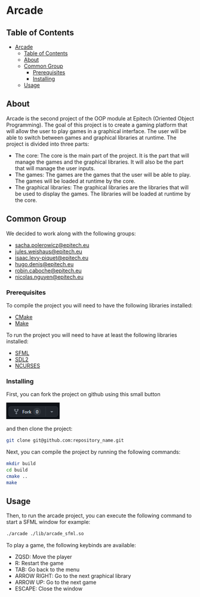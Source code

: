 # Arcade

## Table of Contents

- [Arcade](#arcade)
  - [Table of Contents](#table-of-contents)
  - [About](#about)
  - [Common Group](#common-group)
    - [Prerequisites](#prerequisites)
    - [Installing](#installing)
  - [Usage](#usage)

## About<a name = "about"></a>

Arcade is the second project of the OOP module at Epitech (Oriented Object Programming). The goal of this project is to create a gaming platform that will allow the user to play games in a graphical interface. The user will be able to switch between games and graphical libraries at runtime. The project is divided into three parts:
  - The core: The core is the main part of the project. It is the part that will manage the games and the graphical libraries. It will also be the part that will manage the user inputs.
  - The games: The games are the games that the user will be able to play. The games will be loaded at runtime by the core.
  - The graphical libraries: The graphical libraries are the libraries that will be used to display the games. The libraries will be loaded at runtime by the core.

## Common Group

We decided to work along with the following groups:
  - [sacha.polerowicz@epitech.eu](https://github.com/Sachaplr)
  - [jules.weishaus@epitech.eu](https://github.com/ImPoulpitos)
  - [isaac.levy-piquet@epitech.eu](https://www.youtube.com/watch?v=dQw4w9WgXcQ)
  - [hugo.denis@epitech.eu]()
  - [robin.caboche@epitech.eu]()
  - [nicolas.nguyen@epitech.eu]()

### Prerequisites

To compile the project you will need to have the following libraries installed:
  - [CMake](https://cmake.org/)
  - [Make](https://www.gnu.org/software/make/)

To run the project you will need to have at least the following libraries installed:
  - [SFML](https://www.sfml-dev.org/)
  - [SDL2](https://www.libsdl.org/)
  - [NCURSES](https://invisible-island.net/ncurses/)

### Installing

First, you can fork the project on github using this small button

![fork_button](./doc/image.png)

and then clone the project:
```bash
git clone git@github.com:repository_name.git
```

Next, you can compile the project by running the following commands:
```bash
mkdir build
cd build
cmake ..
make
```

## Usage<a name = "usage"></a>

Then, to run the arcade project, you can execute the following command to start a SFML window for example:
```bash
./arcade ./lib/arcade_sfml.so
```

To play a game, the following keybinds are available:
  - ZQSD: Move the player
  - R: Restart the game
  - TAB: Go back to the menu
  - ARROW RIGHT: Go to the next graphical library
  - ARROW UP: Go to the next game
  - ESCAPE: Close the window
